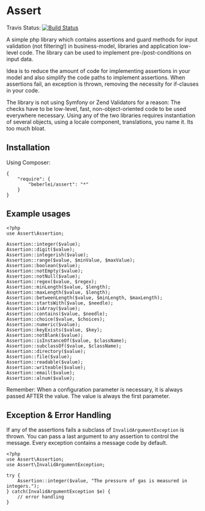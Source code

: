 # Assert

Travis Status: [![Build Status](https://secure.travis-ci.org/beberlei/assert.png?branch=master)](http://travis-ci.org/beberlei/assert)

A simple php library which contains assertions and guard methods for input validation (not filtering!) in business-model, libraries and application low-level code.
The library can be used to implement pre-/post-conditions on input data.

Idea is to reduce the amount of code for implementing assertions in your model and also simplify the code paths to implement assertions. When assertions fail, an exception is thrown, removing the necessity for if-clauses in your code.

The library is not using Symfony or Zend Validators for a reason: The checks have to be low-level, fast, non-object-oriented code to be used everywhere necessary. Using any of the two libraries requires instantiation of several objects, using a locale component, translations, you name it. Its too much bloat.

## Installation

Using Composer:

    {
        "require": {
            "beberlei/assert": "*"
        }
    }

## Example usages

    <?php
    use Assert\Assertion;

    Assertion::integer($value);
    Assertion::digit($value);
    Assertion::integerish($value);
    Assertion::range($value, $minValue, $maxValue);
    Assertion::boolean($value);
    Assertion::notEmpty($value);
    Assertion::notNull($value);
    Assertion::regex($value, $regex);
    Assertion::minLength($value, $length);
    Assertion::maxLength($value, $length);
    Assertion::betweenLength($value, $minLength, $maxLength);
    Assertion::startsWith($value, $needle);
    Assertion::isArray($value);
    Assertion::contains($value, $needle);
    Assertion::choice($value, $choices);
    Assertion::numeric($value);
    Assertion::keyExists($value, $key);
    Assertion::notBlank($value);
    Assertion::isInstanceOf($value, $className);
    Assertion::subclassOf($value, $className);
    Assertion::directory($value);
    Assertion::file($value);
    Assertion::readable($value);
    Assertion::writeable($value);
    Assertion::email($value);
    Assertion::alnum($value);

Remember: When a configuration parameter is necessary, it is always passed AFTER the value. The value is always the first parameter.

## Exception & Error Handling

If any of the assertions fails a subclass of `InvalidArgumentException` is thrown. You can pass a last argument to any assertion to control the message. Every exception contains a message code by default.

    <?php
    use Assert\Assertion;
    use Assert\InvalidArgumentException;

    try {
        Assertion::integer($value, "The pressure of gas is measured in integers.");
    } catch(InvalidArgumentException $e) {
        // error handling
    }

